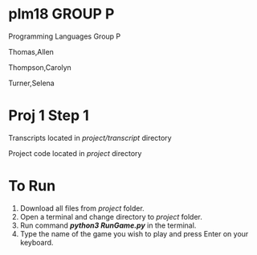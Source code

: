 # plm18 GROUP P
Programming Languages Group P

Thomas,Allen

Thompson,Carolyn

Turner,Selena

# Proj 1 Step 1
Transcripts located in *project/transcript* directory

Project code located in *project* directory

# To Run
1. Download all files from *project* folder.
2. Open a terminal and change directory to *project* folder.
3. Run command ***python3 RunGame.py*** in the terminal.
4. Type the name of the game you wish to play and press Enter on your keyboard.

